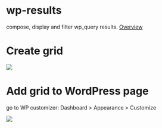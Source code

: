 # wp-results

compose, display and filter wp_query results.
[Overview](https://github.com/dadmor/Results/wiki/OVERVIEW) 

# Create grid

<img src="https://github.com/dadmor/Results/blob/master/github-assets/screen1.png">

# Add grid to WordPress page

go to WP customizer: Dashboard > Appearance > Customize

<img src="https://github.com/dadmor/Results/blob/master/github-assets/screen2.png">
